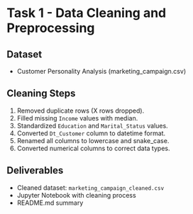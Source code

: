 # Task 1 - Data Cleaning and Preprocessing

## Dataset
- Customer Personality Analysis (marketing_campaign.csv)

## Cleaning Steps
1. Removed duplicate rows (X rows dropped).
2. Filled missing `Income` values with median.
3. Standardized `Education` and `Marital_Status` values.
4. Converted `Dt_Customer` column to datetime format.
5. Renamed all columns to lowercase and snake_case.
6. Converted numerical columns to correct data types.

## Deliverables
- Cleaned dataset: `marketing_campaign_cleaned.csv`
- Jupyter Notebook with cleaning process
- README.md summary

